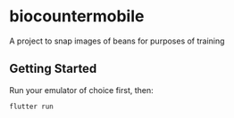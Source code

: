 # biocountermobile

A project to snap images of beans for purposes of training

## Getting Started

Run your emulator of choice first, then:
```bash
flutter run
```